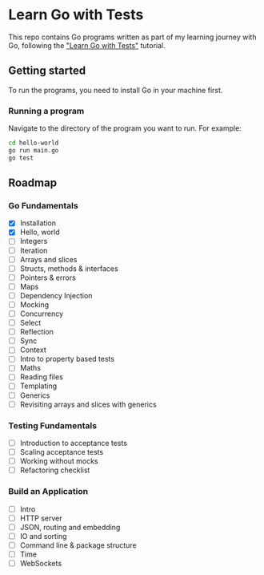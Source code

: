 # Learn Go with Tests

This repo contains Go programs written as part of my learning journey with Go, following the ["Learn Go with Tests"](https://quii.gitbook.io/learn-go-with-tests) tutorial.

## Getting started

To run the programs, you need to install Go in your machine first.

### Running a program

Navigate to the directory of the program you want to run. For example:

```bash
cd hello-world
go run main.go
go test
```

## Roadmap

### Go Fundamentals

- [x] Installation
- [x] Hello, world
- [ ] Integers
- [ ] Iteration
- [ ] Arrays and slices
- [ ] Structs, methods & interfaces
- [ ] Pointers & errors
- [ ] Maps
- [ ] Dependency Injection
- [ ] Mocking
- [ ] Concurrency
- [ ] Select
- [ ] Reflection
- [ ] Sync
- [ ] Context
- [ ] Intro to property based tests
- [ ] Maths
- [ ] Reading files
- [ ] Templating
- [ ] Generics
- [ ] Revisiting arrays and slices with generics

### Testing Fundamentals

- [ ] Introduction to acceptance tests
- [ ] Scaling acceptance tests
- [ ] Working without mocks
- [ ] Refactoring checklist

### Build an Application

- [ ] Intro
- [ ] HTTP server
- [ ] JSON, routing and embedding
- [ ] IO and sorting
- [ ] Command line & package structure
- [ ] Time
- [ ] WebSockets
